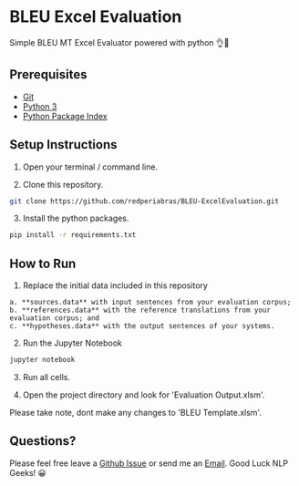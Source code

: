 # BLEU Excel Evaluation
Simple BLEU MT Excel Evaluator powered with python 👌🐍

## Prerequisites
  - [Git]
  - [Python 3]
  - [Python Package Index]
  
  
## Setup Instructions
  1. Open your terminal / command line.
  
  2. Clone this repository.
  ```sh
  git clone https://github.com/redperiabras/BLEU-ExcelEvaluation.git
  ```
  
  3. Install the python packages.
  ```sh
  pip install -r requirements.txt
  ```
  
  
## How to Run
  1. Replace the initial data included in this repository

    a. **sources.data** with input sentences from your evaluation corpus;
    b. **references.data** with the reference translations from your evaluation corpus; and
    c. **hypotheses.data** with the output sentences of your systems.
      
  2. Run the Jupyter Notebook
  ```sh
  jupyter notebook
  ```
  
  3. Run all cells.
  
  4. Open the project directory and look for 'Evaluation Output.xlsm'.
 
Please take note, dont make any changes to 'BLEU Template.xlsm'.

## Questions?
Please feel free leave a [Github Issue] or send me an [Email].
Good Luck NLP Geeks! 😀
  
  [Git]: <https://git-scm.com/download>
  [Python 3]: <https://www.python.org/ftp/python/3.6.4/python-3.6.4.exe>
  [Python Package Index]: <https://pip.pypa.io/en/stable/installing/>

  [Github]: <https://github.com/redperiabras>
  [Github Issue]: <https://github.com/redperiabras/BLEU-ExcelEvaluation/issues/new>
  [Email]: <mailto:redperiabras@gmail.com>
  
